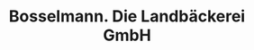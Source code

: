 ---
title: "Bosselmann. Die Landbäckerei GmbH"
url: /burgwedel/bosselmann-die-landbaeckerei-gmbh/
shop: Bäckerei
---